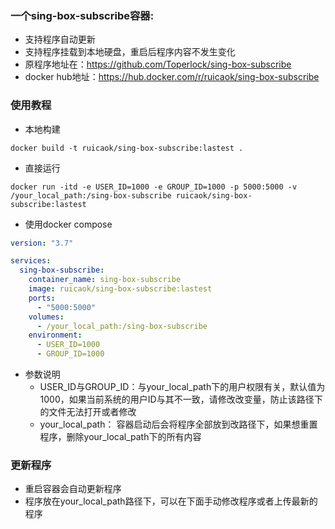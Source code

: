 ### 一个sing-box-subscribe容器:
- 支持程序自动更新
- 支持程序挂载到本地硬盘，重启后程序内容不发生变化
- 原程序地址在：https://github.com/Toperlock/sing-box-subscribe
- docker hub地址：https://hub.docker.com/r/ruicaok/sing-box-subscribe


### 使用教程
- 本地构建
```
docker build -t ruicaok/sing-box-subscribe:lastest .
```

- 直接运行
```shell
docker run -itd -e USER_ID=1000 -e GROUP_ID=1000 -p 5000:5000 -v /your_local_path:/sing-box-subscribe ruicaok/sing-box-subscribe:lastest
```
- 使用docker compose
```yaml
version: "3.7"

services:
  sing-box-subscribe:
    container_name: sing-box-subscribe
    image: ruicaok/sing-box-subscribe:lastest
    ports:
      - "5000:5000"
    volumes:
      - /your_local_path:/sing-box-subscribe
    environment:
      - USER_ID=1000
      - GROUP_ID=1000
```
- 参数说明
  - USER_ID与GROUP_ID：与your_local_path下的用户权限有关，默认值为1000，如果当前系统的用户ID与其不一致，请修改改变量，防止该路径下的文件无法打开或者修改
  - your_local_path： 容器启动后会将程序全部放到改路径下，如果想重置程序，删除your_local_path下的所有内容

### 更新程序
- 重启容器会自动更新程序
- 程序放在your_local_path路径下，可以在下面手动修改程序或者上传最新的程序
